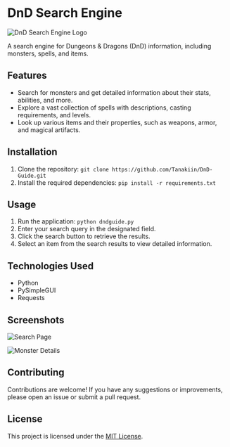 # DnD Search Engine

![DnD Search Engine Logo](https://example.com/logo.png)

A search engine for Dungeons & Dragons (DnD) information, including monsters, spells, and items.

## Features

- Search for monsters and get detailed information about their stats, abilities, and more.
- Explore a vast collection of spells with descriptions, casting requirements, and levels.
- Look up various items and their properties, such as weapons, armor, and magical artifacts.

## Installation

1. Clone the repository: `git clone https://github.com/Tanakiin/DnD-Guide.git`
2. Install the required dependencies: `pip install -r requirements.txt`

## Usage

1. Run the application: `python dndguide.py`
2. Enter your search query in the designated field.
3. Click the search button to retrieve the results.
4. Select an item from the search results to view detailed information.

## Technologies Used

- Python
- PySimpleGUI
- Requests

## Screenshots

![Search Page](screenshots/search_page.png)

![Monster Details](screenshots/monster_details.png)

## Contributing

Contributions are welcome! If you have any suggestions or improvements, please open an issue or submit a pull request.

## License

This project is licensed under the [MIT License](LICENSE).

